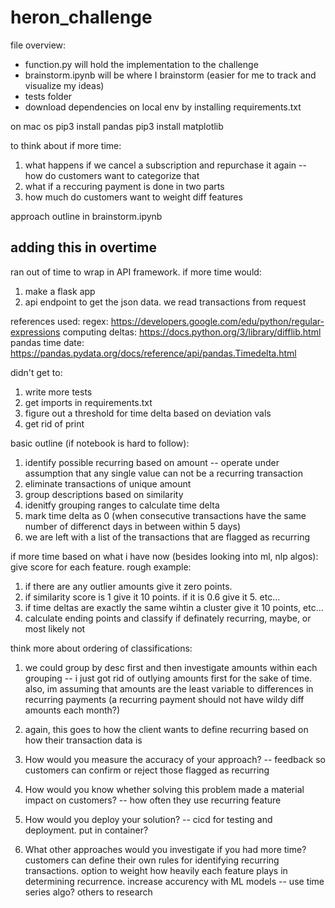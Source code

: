 # heron_challenge

file overview:
- function.py will hold the implementation to the challenge
- brainstorm.ipynb will be where I brainstorm (easier for me to track and visualize my ideas)
- tests folder
- download dependencies on local env by installing requirements.txt

on mac os
pip3 install pandas
pip3 install matplotlib

to think about if more time:
1. what happens if we cancel a subscription and repurchase it again -- how do customers want to categorize that
2. what if a reccuring payment is done in two parts
3. how much do customers want to weight diff features

approach outline in brainstorm.ipynb

## adding this in overtime ##

ran out of time to wrap in API framework. if more time would:
1. make a flask app
2. api endpoint to get the json data. we read transactions from request


references used:
regex: https://developers.google.com/edu/python/regular-expressions
computing deltas: https://docs.python.org/3/library/difflib.html
pandas time date: https://pandas.pydata.org/docs/reference/api/pandas.Timedelta.html

didn't get to:
1. write more tests
2. get imports in requirements.txt
3. figure out a threshold for time delta based on deviation vals
4. get rid of print

basic outline (if notebook is hard to follow):
1. identify possible recurring based on amount -- operate under assumption that any single value can not be a recurring transaction
2. eliminate transactions of unique amount
3. group descriptions based on similarity
4. idenitfy grouping ranges to calculate time delta
5. mark time delta as 0 (when consecutive transactions have the same number of differenct days in between within 5 days)
6. we are left with a list of the transactions that are flagged as recurring

if more time based on what i have now (besides looking into ml, nlp algos):
give score for each feature. rough example:
1. if there are any outlier amounts give it zero points.
2. if similarity score is 1 give it 10 points. if it is 0.6 give it 5. etc...
3. if time deltas are exactly the same wihtin a cluster give it 10 points, etc...
4. calculate ending points and classify if definately recurring, maybe, or most likely not

think more about ordering of classifications:
1. we could group by desc first and then investigate amounts within each grouping -- i just got rid of outlying amounts first for the sake of time. also, im assuming that amounts are the least variable to differences in recurring payments (a recurring payment should not have wildy diff amounts each month?)
2. again, this goes to how the client wants to define recurring based on how their transaction data is


1. How would you measure the accuracy of your approach? -- feedback so customers can confirm or reject those flagged as recurring
3. How would you know whether solving this problem made a material impact on customers? -- how often they use recurring feature
4. How would you deploy your solution? -- cicd for testing and deployment. put in container?
5. What other approaches would you investigate if you had more time?
   customers can define their own rules for identifying recurring transactions. option to weight how heavily each feature plays in determining recurrence.
   increase accurency with ML models -- use time series algo? others to research





